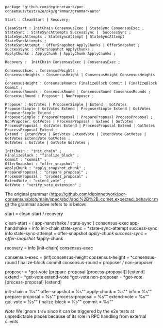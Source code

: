 ```
package "github.com/depinnetwork/por-consensus/test/e2e/pkg/grammar/grammar-auto"

Start : CleanStart | Recovery;

CleanStart : InitChain ConsensusExec | StateSync ConsensusExec ;
StateSync : StateSyncAttempts SuccessSync |  SuccessSync ; 
StateSyncAttempts : StateSyncAttempt | StateSyncAttempt StateSyncAttempts ;
StateSyncAttempt : OfferSnapshot ApplyChunks | OfferSnapshot ;
SuccessSync : OfferSnapshot ApplyChunks ; 
ApplyChunks : ApplyChunk | ApplyChunk ApplyChunks ;  

Recovery :  InitChain ConsensusExec | ConsensusExec ;

ConsensusExec : ConsensusHeights ;
ConsensusHeights : ConsensusHeight | ConsensusHeight ConsensusHeights ;
ConsensusHeight : ConsensusRounds FinalizeBlock Commit | FinalizeBlock Commit ;
ConsensusRounds : ConsensusRound | ConsensusRound ConsensusRounds ;
ConsensusRound : Proposer | NonProposer ; 

Proposer : GotVotes | ProposerSimple | Extend | GotVotes ProposerSimple | GotVotes Extend | ProposerSimple Extend | GotVotes ProposerSimple Extend ; 
ProposerSimple : PrepareProposal | PrepareProposal ProcessProposal ;
NonProposer: GotVotes | ProcessProposal | Extend | GotVotes ProcessProposal | GotVotes Extend | ProcessProposal Extend | GotVotes ProcessProposal Extend ; 
Extend : ExtendVote | GotVotes ExtendVote | ExtendVote GotVotes | GotVotes ExtendVote GotVotes ;
GotVotes : GotVote | GotVote GotVotes ; 

InitChain : "init_chain" ;
FinalizeBlock : "finalize_block" ; 
Commit : "commit" ;
OfferSnapshot : "offer_snapshot" ;
ApplyChunk : "apply_snapshot_chunk" ; 
PrepareProposal : "prepare_proposal" ; 
ProcessProposal : "process_proposal" ;
ExtendVote : "extend_vote" ;
GotVote : "verify_vote_extension" ;

```

The original grammar (https://github.com/depinnetwork/por-consensus/blob/main/spec/abci/abci%2B%2B_comet_expected_behavior.md) the grammar above 
refers to is below: 

start               = clean-start / recovery

clean-start         = ( app-handshake / state-sync ) consensus-exec
app-handshake       = info init-chain
state-sync          = *state-sync-attempt success-sync info
state-sync-attempt  = offer-snapshot *apply-chunk
success-sync        = offer-snapshot 1*apply-chunk

recovery            = info [init-chain] consensus-exec

consensus-exec      = (inf)consensus-height
consensus-height    = *consensus-round finalize-block commit
consensus-round     = proposer / non-proposer

proposer            = *got-vote [prepare-proposal [process-proposal]] [extend]
extend              = *got-vote extend-vote *got-vote
non-proposer        = *got-vote [process-proposal] [extend]

init-chain          = %s"<InitChain>"
offer-snapshot      = %s"<OfferSnapshot>"
apply-chunk         = %s"<ApplySnapshotChunk>"
info                = %s"<Info>"
prepare-proposal    = %s"<PrepareProposal>"
process-proposal    = %s"<ProcessProposal>"
extend-vote         = %s"<ExtendVote>"
got-vote            = %s"<VerifyVoteExtension>"
finalize-block      = %s"<FinalizeBlock>"
commit              = %s"<Commit>"

*Note* We ignore `Info` since it can be triggered by the e2e tests at unpredictable places because of its role in RPC handling from external clients. 




